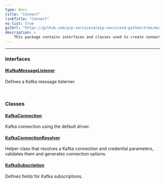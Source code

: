 ```yaml
---
type: docs
title: "Connect"
linkTitle: "Connect"
no_list: true
gitUrl: "https://github.com/pip-services4/pip-services4-python/tree/main/pip-services4-kafka-python"
description: >
    This package contains interfaces and classes used to create connections to Kafka.
---
```

---

<div class="module-body"> 

### Interfaces

#### [IKafkaMessageListener](ikafka_message_listener)
Defines a Kafka message listerner.

<br>

### Classes

#### [KafkaConnection](kafka_connection)
Kafka connection using the default driver.


#### [KafkaConnectionResolver](kafka_connection_resolver)
Helper class that resolves a Kafka connection and credential parameters, validates them and generates connection options.  

#### [KafkaSubscription](kafka_subscription)
Defines fields for Kafka subscriptions.

</div>

